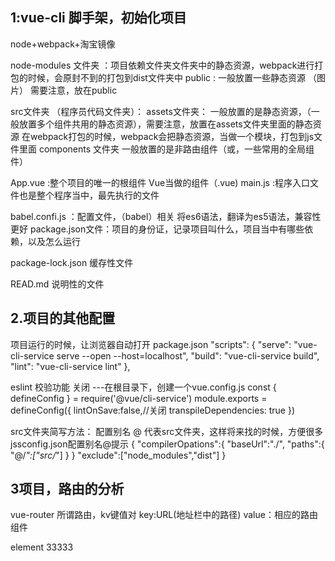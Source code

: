## 1:vue-cli 脚手架，初始化项目
node+webpack+淘宝镜像

node-modules 文件夹 ：项目依赖文件夹文件夹中的静态资源，webpack进行打包的时候，会原封不到的打包到dist文件夹中
public : 一般放置一些静态资源 （图片） 需要注意，放在public

src文件夹 （程序员代码文件夹）：
   assets文件夹： 一般放置的是静态资源，（一般放置多个组件共用的静态资源），需要注意，放置在assets文件夹里面的静态资源
   在webpack打包的时候，webpack会把静态资源，当做一个模块，打包到js文件里面 
   components 文件夹 一般放置的是非路由组件（或，一些常用的全局组件）

   App.vue :整个项目的唯一的根组件 Vue当做的组件（.vue)
   main.js :程序入口文件也是整个程序当中，最先执行的文件

babel.confi.js ：配置文件，（babel）相关 将es6语法，翻译为es5语法，兼容性更好
package.json文件：项目的身份证，记录项目叫什么，项目当中有哪些依赖，以及怎么运行

package-lock.json 缓存性文件

READ.md 说明性的文件

## 2.项目的其他配置

项目运行的时候，让浏览器自动打开
package.json 
"scripts": {
    "serve": "vue-cli-service serve --open --host=localhost",
    "build": "vue-cli-service build",
    "lint": "vue-cli-service lint"
  },

eslint 校验功能 关闭
---在根目录下，创建一个vue.config.js
const { defineConfig } = require('@vue/cli-service')
module.exports = defineConfig({
  lintOnSave:false,//关闭
  transpileDependencies: true
})


src文件夹简写方法： 配置别名 @  代表src文件夹，这样将来找的时候，方便很多
jssconfig.json配置别名@提示
{
    "compilerOpations":{
        "baseUrl":"./",
        "paths":{
            "@/*":["src/*"]
        }
    }
    "exclude":["node_modules","dist"]
}


## 3项目，路由的分析
vue-router
所谓路由，kv键值对
key:URL(地址栏中的路径)
value：相应的路由组件

element
33333